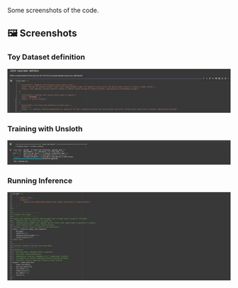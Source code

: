 Some screenshots of the code.

## 🖼️ Screenshots

### Toy Dataset definition
![Dataset definition](ImagesCode/dataset_definition.png)

### Training with Unsloth
![Training Code](ImagesCode/model_training.png)

### Running Inference
![Inference Code](ImagesCode/inference.png)
